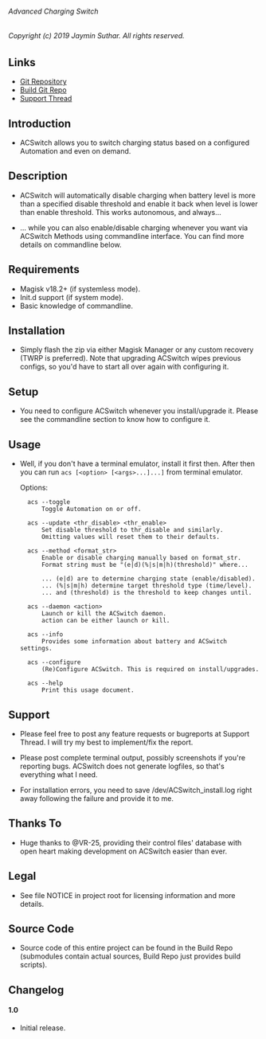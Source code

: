 ###### Advanced Charging Switch

###### Copyright (c) 2019 Jaymin Suthar. All rights reserved.

## Links

* [Git Repository](https://github.com/sjayminsgithub/ACSwitch-module)
* [Build Git Repo](https://github.com/sjayminsgithub/ACSwitch-build)
* [Support Thread](https://www.google.co.in/)

## Introduction

* ACSwitch allows you to switch charging status based on a configured Automation
  and even on demand.

## Description

* ACSwitch will automatically disable charging when battery level is more than a
  specified disable threshold and enable it back when level is lower than enable
  threshold. This works autonomous, and always...

* ... while you can also enable/disable charging whenever you want via ACSwitch
  Methods using commandline interface. You can find more details on commandline
  below.

## Requirements

* Magisk v18.2+ (if systemless mode).
* Init.d support (if system mode).
* Basic knowledge of commandline.

## Installation

* Simply flash the zip via either Magisk Manager or any custom recovery (TWRP is
  preferred). Note that upgrading ACSwitch wipes previous configs, so you'd have
  to start all over again with configuring it.

## Setup

* You need to configure ACSwitch whenever you install/upgrade it. Please see the
  commandline section to know how to configure it.

## Usage

* Well, if you don't have a terminal emulator, install it first then. After then
  you can run `acs [<option> [<args>...]...]` from terminal emulator.

    Options:

        acs --toggle
            Toggle Automation on or off.

        acs --update <thr_disable> <thr_enable>
            Set disable threshold to thr_disable and similarly.
            Omitting values will reset them to their defaults.

        acs --method <format_str>
            Enable or disable charging manually based on format_str.
            Format string must be "(e|d)(%|s|m|h)(threshold)" where...

            ... (e|d) are to determine charging state (enable/disabled).
            ... (%|s|m|h) determine target threshold type (time/level).
            ... and (threshold) is the threshold to keep changes until.

        acs --daemon <action>
            Launch or kill the ACSwitch daemon.
            action can be either launch or kill.

        acs --info
            Provides some information about battery and ACSwitch settings.

        acs --configure
            (Re)Configure ACSwitch. This is required on install/upgrades.

        acs --help
            Print this usage document.

## Support

* Please feel free to post any feature requests or bugreports at Support Thread.
  I will try my best to implement/fix the report.

* Please post complete terminal output, possibly screenshots if you're reporting
  bugs. ACSwitch does not generate logfiles, so that's everything what I need.

* For installation errors, you need to save /dev/ACSwitch_install.log right away
  following the failure and provide it to me.

## Thanks To

* Huge thanks to @VR-25, providing their control files' database with open heart
  making development on ACSwitch easier than ever.

## Legal

* See file NOTICE in project root for licensing information and more details.

## Source Code

* Source code of this entire project can be found in the Build Repo (submodules
  contain actual sources, Build Repo just provides build scripts).

## Changelog

#### 1.0

* Initial release.
